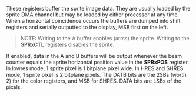These registers buffer the sprite image data. They are
usually loaded by the sprite DMA channel but may be
loaded by either processor at any time. When a horizontal
coincidence occurs the buffers are dumped into shift
registers and serially outputted to the display, MSB first
on the left.

  > NOTE: Writing to the A buffer enables (arms) the sprite.
Writing to the **SPRxCTL** registers disables the sprite.

If enabled, data in the A and B buffers will be output
whenever the beam counter equals the sprite horizontal
position value in the **SPRxPOS** register. In lowres mode,
1 sprite pixel is 1 bitplane pixel wide. In HRES and
SHRES mode, 1 sprite pixel is 2 bitplane pixels.
The DATB bits are the 2SBs (worth 2) for the color registers,
and MSB for SHRES. DATA bits are LSBs of the pixels.